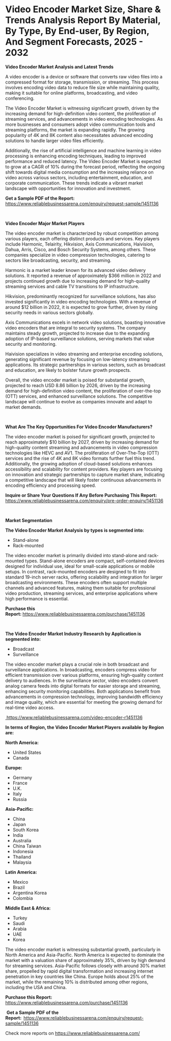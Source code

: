 <p><h1>Video Encoder Market Size, Share & Trends Analysis Report By Material, By Type, By End-user, By Region, And Segment Forecasts, 2025 - 2032</h1></p><p><strong>Video Encoder Market Analysis and Latest Trends</strong></p>
<p><p>A video encoder is a device or software that converts raw video files into a compressed format for storage, transmission, or streaming. This process involves encoding video data to reduce file size while maintaining quality, making it suitable for online platforms, broadcasting, and video conferencing. </p><p>The Video Encoder Market is witnessing significant growth, driven by the increasing demand for high-definition video content, the proliferation of streaming services, and advancements in video encoding technologies. As more businesses and consumers adopt video communication tools and streaming platforms, the market is expanding rapidly. The growing popularity of 4K and 8K content also necessitates advanced encoding solutions to handle larger video files efficiently. </p><p>Additionally, the rise of artificial intelligence and machine learning in video processing is enhancing encoding techniques, leading to improved performance and reduced latency. The Video Encoder Market is expected to grow at a CAGR of 10% during the forecast period, reflecting the ongoing shift towards digital media consumption and the increasing reliance on video across various sectors, including entertainment, education, and corporate communication. These trends indicate a vibrant market landscape with opportunities for innovation and investment.</p></p>
<p><strong>Get a Sample PDF of the Report:&nbsp;</strong> <a href="https://www.reliablebusinessarena.com/enquiry/request-sample/1451136?utm_campaign=1420&utm_medium=2&utm_source=Github&utm_content=ia&utm_term=09032025&utm_id=video-encoder">https://www.reliablebusinessarena.com/enquiry/request-sample/1451136</a></p>
<p>&nbsp;</p>
<p><strong>Video Encoder Major Market Players</strong></p>
<p><p>The video encoder market is characterized by robust competition among various players, each offering distinct products and services. Key players include Harmonic, Telairity, Hikvision, Axis Communications, Haivision, Dahua, Arris, Cisco, and Bosch Security Systems, among others. These companies specialize in video compression technologies, catering to sectors like broadcasting, security, and streaming.</p><p>Harmonic is a market leader known for its advanced video delivery solutions. It reported a revenue of approximately $366 million in 2022 and projects continued growth due to increasing demand for high-quality streaming services and cable TV transitions to IP infrastructure.</p><p>Hikvision, predominantly recognized for surveillance solutions, has also invested significantly in video encoding technologies. With a revenue of around $12 billion in 2022, it is expected to grow further, driven by rising security needs in various sectors globally.</p><p>Axis Communications excels in network video solutions, boasting innovative video encoders that are integral to security systems. The company maintains steady growth, projected to increase due to the expanding adoption of IP-based surveillance solutions, serving markets that value security and monitoring.</p><p>Haivision specializes in video streaming and enterprise encoding solutions, generating significant revenue by focusing on low-latency streaming applications. Its strategic partnerships in various sectors, such as broadcast and education, are likely to bolster future growth prospects.</p><p>Overall, the video encoder market is poised for substantial growth, projected to reach USD 8.86 billion by 2026, driven by the increasing demand for high-definition video content, the proliferation of over-the-top (OTT) services, and enhanced surveillance solutions. The competitive landscape will continue to evolve as companies innovate and adapt to market demands.</p></p>
<p>&nbsp;</p>
<p><strong>What Are The Key Opportunities For Video Encoder Manufacturers?</strong></p>
<p><p>The video encoder market is poised for significant growth, projected to reach approximately $10 billion by 2027, driven by increasing demand for high-quality content streaming and advancements in video compression technologies like HEVC and AV1. The proliferation of Over-The-Top (OTT) services and the rise of 4K and 8K video formats further fuel this trend. Additionally, the growing adoption of cloud-based solutions enhances accessibility and scalability for content providers. Key players are focusing on innovation and strategic partnerships to capture market share, indicating a competitive landscape that will likely foster continuous advancements in encoding efficiency and processing speed.</p></p>
<p><strong>Inquire or Share Your Questions If Any Before Purchasing This Report:</strong> <a href="https://www.reliablebusinessarena.com/enquiry/pre-order-enquiry/1451136?utm_campaign=1420&utm_medium=2&utm_source=Github&utm_content=ia&utm_term=09032025&utm_id=video-encoder">https://www.reliablebusinessarena.com/enquiry/pre-order-enquiry/1451136</a></p>
<p>&nbsp;</p>
<p><strong>Market Segmentation</strong></p>
<p><strong>The Video Encoder Market Analysis by types is segmented into:</strong></p>
<p><ul><li>Stand-alone</li><li>Rack-mounted</li></ul></p>
<p><p>The video encoder market is primarily divided into stand-alone and rack-mounted types. Stand-alone encoders are compact, self-contained devices designed for individual use, ideal for small-scale applications or mobile setups. In contrast, rack-mounted encoders are designed to fit into standard 19-inch server racks, offering scalability and integration for larger broadcasting environments. These encoders often support multiple channels and advanced features, making them suitable for professional video production, streaming services, and enterprise applications where high performance is essential.</p></p>
<p><strong>Purchase this Report:&nbsp;</strong><a href="https://www.reliablebusinessarena.com/purchase/1451136?utm_campaign=1420&utm_medium=2&utm_source=Github&utm_content=ia&utm_term=09032025&utm_id=video-encoder">https://www.reliablebusinessarena.com/purchase/1451136</a></p>
<p>&nbsp;</p>
<p><strong>The Video Encoder Market Industry Research by Application is segmented into:</strong></p>
<p><ul><li>Broadcast</li><li>Surveillance</li></ul></p>
<p><p>The video encoder market plays a crucial role in both broadcast and surveillance applications. In broadcasting, encoders compress video for efficient transmission over various platforms, ensuring high-quality content delivery to audiences. In the surveillance sector, video encoders convert analog camera feeds into digital formats for easier storage and streaming, enhancing security monitoring capabilities. Both applications benefit from advancements in compression technology, improving bandwidth efficiency and image quality, which are essential for meeting the growing demand for real-time video access.</p></p>
<p><a href="https://www.reliablebusinessarena.com/video-encoder-r1451136?utm_campaign=1420&utm_medium=2&utm_source=Github&utm_content=ia&utm_term=09032025&utm_id=video-encoder">&nbsp;https://www.reliablebusinessarena.com/video-encoder-r1451136</a></p>
<p><strong>In terms of Region, the Video Encoder Market Players available by Region are:</strong></p>
<p>
    <p> <strong> North America: </strong>
        <ul>
            <li>United States</li>
            <li>Canada</li>
        </ul>
        </p> 
    <p> <strong> Europe: </strong>
        <ul>
            <li>Germany</li>
            <li>France</li>
            <li>U.K.</li>
            <li>Italy</li>
            <li>Russia</li>
        </ul>
        </p> 
    <p> <strong> Asia-Pacific: </strong>
        <ul>
            <li>China</li>
            <li>Japan</li>
            <li>South Korea</li>
            <li>India</li>
            <li>Australia</li>
            <li>China Taiwan</li>
            <li>Indonesia</li>
            <li>Thailand</li>
            <li>Malaysia</li>
        </ul>
        </p> 
    <p> <strong> Latin America: </strong>
        <ul>
            <li>Mexico</li>
            <li>Brazil</li>
            <li>Argentina Korea</li>
            <li>Colombia</li>
        </ul>
        </p> 
    <p> <strong> Middle East & Africa: </strong>
        <ul>
            <li>Turkey</li>
            <li>Saudi</li>
            <li>Arabia</li>
            <li>UAE</li>
            <li>Korea</li>
        </ul>
    </p>
    </p>
<p><p>The video encoder market is witnessing substantial growth, particularly in North America and Asia-Pacific. North America is expected to dominate the market with a valuation share of approximately 35%, driven by high demand for streaming services. Asia-Pacific follows closely with around 30% market share, propelled by rapid digital transformation and increasing internet penetration in key countries like China. Europe holds about 25% of the market, while the remaining 10% is distributed among other regions, including the USA and China.</p></p>
<p><strong>Purchase this Report: </strong><a href="https://www.reliablebusinessarena.com/purchase/1451136?utm_campaign=1420&utm_medium=2&utm_source=Github&utm_content=ia&utm_term=09032025&utm_id=video-encoder">https://www.reliablebusinessarena.com/purchase/1451136</a></p>
<p>&nbsp;<strong>Get a Sample PDF of the Report:&nbsp;&nbsp;</strong><a href="https://www.reliablebusinessarena.com/enquiry/request-sample/1451136?utm_campaign=1420&utm_medium=2&utm_source=Github&utm_content=ia&utm_term=09032025&utm_id=video-encoder">https://www.reliablebusinessarena.com/enquiry/request-sample/1451136</a></p>
<p><strong></strong></p>
<p>Check more reports on <a href="https://www.reliablebusinessarena.com/?utm_campaign=1420&utm_medium=2&utm_source=Github&utm_content=ia&utm_term=09032025&utm_id=video-encoder">https://www.reliablebusinessarena.com/</a></p>